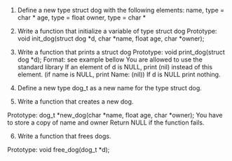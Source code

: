 1.  Define a new type struct dog with the following elements:
name, type = char *
age, type = float
owner, type = char *

2. Write a function that initialize a variable of type struct dog
Prototype: void init_dog(struct dog *d, char *name, float age, char *owner);

3. Write a function that prints a struct dog
Prototype: void print_dog(struct dog *d);
Format: see example bellow
You are allowed to use the standard library
If an element of d is NULL, print (nil) instead of this element. (if name is NULL, print Name: (nil))
If d is NULL print nothing.

4. Define a new type dog_t as a new name for the type struct dog.

5. Write a function that creates a new dog.

Prototype: dog_t *new_dog(char *name, float age, char *owner);
You have to store a copy of name and owner
Return NULL if the function fails.

6. Write a function that frees dogs.

Prototype: void free_dog(dog_t *d);
